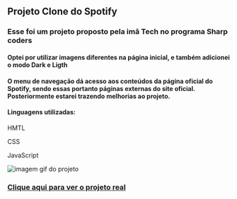 <h2>Projeto Clone do Spotify</h2>
<h3>Esse foi um projeto proposto pela imã Tech no programa Sharp coders</h3>
<h4>Optei por utilizar imagens diferentes na página inicial, e também adicionei o modo Dark e Ligth</h4>
<h4>O menu de navegação dá acesso aos conteúdos da página oficial do Spotify, sendo essas portanto páginas externas do site oficial. Posteriormente estarei trazendo melhorias ao projeto.
<h4>Linguagens utilizadas:</h4>
<p>HMTL</p>
<P>CSS</P>
<P>JavaScript</P>
<img src="clone-spotify-nv.gif" alt="imagem gif do projeto">

### [Clique aqui para ver o projeto real](https://alanpedrod.github.io/clone-spotify/) <!-- target="_blank" -->